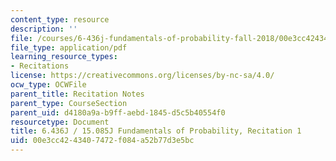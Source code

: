 ```yaml
---
content_type: resource
description: ''
file: /courses/6-436j-fundamentals-of-probability-fall-2018/00e3cc4243407472f084a52b77d3e5bc_MIT6_436JF18_rec1.pdf
file_type: application/pdf
learning_resource_types:
- Recitations
license: https://creativecommons.org/licenses/by-nc-sa/4.0/
ocw_type: OCWFile
parent_title: Recitation Notes
parent_type: CourseSection
parent_uid: d4180a9a-b9ff-aebd-1845-d5c5b40554f0
resourcetype: Document
title: 6.436J / 15.085J Fundamentals of Probability, Recitation 1
uid: 00e3cc42-4340-7472-f084-a52b77d3e5bc
---
```

